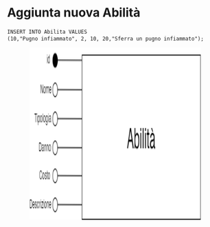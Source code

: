 <h1>Aggiunta nuova Abilità</h1>

```
INSERT INTO Abilita VALUES
(10,"Pugno infiammato", 2, 10, 20,"Sferra un pugno infiammato");
```
<p align="center">
<img src="/Immagini/Operazioni/o2.png" width="400" height="400" center>
</p>